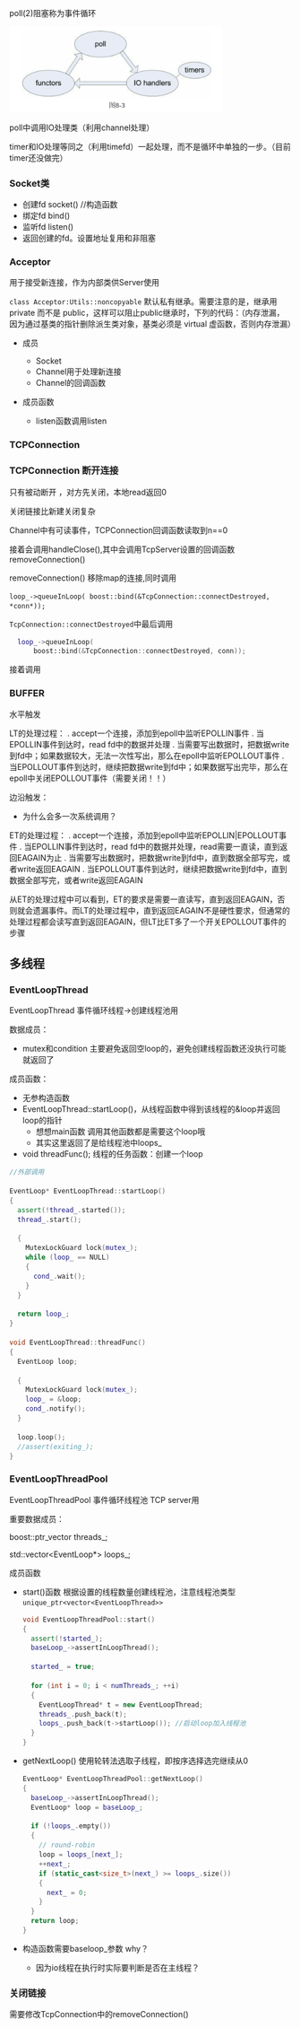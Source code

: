 

poll(2)阻塞称为事件循环

<img src="TCP网络库.assets/image-20210725201617799.png" alt="img" style="zoom:40%;" />



poll中调用IO处理类（利用channel处理）

timer和IO处理等同之（利用timefd）一起处理，而不是循环中单独的一步。（目前timer还没做完）



### Socket类

- 创建fd socket() //构造函数
- 绑定fd bind()
- 监听fd listen()
- 返回创建的fd。设置地址复用和非阻塞

### Acceptor

用于接受新连接，作为内部类供Server使用

`class Acceptor:Utils::noncopyable` 默认私有继承。需要注意的是，继承用 private 而不是 public，这样可以阻止public继承时，下列的代码：（内存泄漏，因为通过基类的指针删除派生类对象，基类必须是 virtual 虚函数，否则内存泄漏）

- 成员
  - Socket
  - Channel用于处理新连接
  - Channel的回调函数

- 成员函数
  - listen函数调用listen



### TCPConnection



### TCPConnection 断开连接

只有被动断开 ，对方先关闭，本地read返回0

关闭链接比新建关闭复杂



Channel中有可读事件，TCPConnection回调函数读取到n==0

接着会调用handleClose(),其中会调用TcpServer设置的回调函数removeConnection()

removeConnection() 移除map的连接,同时调用

  `loop_->queueInLoop( boost::bind(&TcpConnection::connectDestroyed, *conn*));	`

`TcpConnection::connectDestroyed`中最后调用

```cpp
  loop_->queueInLoop(
      boost::bind(&TcpConnection::connectDestroyed, conn));
```





接着调用





### BUFFER



水平触发

LT的处理过程：
. accept一个连接，添加到epoll中监听EPOLLIN事件
. 当EPOLLIN事件到达时，read fd中的数据并处理
. 当需要写出数据时，把数据write到fd中；如果数据较大，无法一次性写出，那么在epoll中监听EPOLLOUT事件
. 当EPOLLOUT事件到达时，继续把数据write到fd中；如果数据写出完毕，那么在epoll中关闭EPOLLOUT事件（需要关闭！！）

边沿触发：

- 为什么会多一次系统调用？

ET的处理过程：
. accept一个连接，添加到epoll中监听EPOLLIN|EPOLLOUT事件
. 当EPOLLIN事件到达时，read fd中的数据并处理，read需要一直读，直到返回EAGAIN为止
. 当需要写出数据时，把数据write到fd中，直到数据全部写完，或者write返回EAGAIN
. 当EPOLLOUT事件到达时，继续把数据write到fd中，直到数据全部写完，或者write返回EAGAIN

从ET的处理过程中可以看到，ET的要求是需要一直读写，直到返回EAGAIN，否则就会遗漏事件。而LT的处理过程中，直到返回EAGAIN不是硬性要求，但通常的处理过程都会读写直到返回EAGAIN，但LT比ET多了一个开关EPOLLOUT事件的步骤





## 多线程

### EventLoopThread

EventLoopThread 事件循环线程->创建线程池用

数据成员：

- mutex和condition 主要避免返回空loop的，避免创建线程函数还没执行可能就返回了

成员函数：

- 无参构造函数
- EventLoopThread::startLoop()，从线程函数中得到该线程的&loop并返回loop的指针
  - 想想main函数 调用其他函数都是需要这个loop哦
  - 其实这里返回了是给线程池中loops_
- void threadFunc(); 线程的任务函数：创建一个loop

```cpp
//外部调用

EventLoop* EventLoopThread::startLoop()
{
  assert(!thread_.started());
  thread_.start();

  {
    MutexLockGuard lock(mutex_);
    while (loop_ == NULL)
    {
      cond_.wait();
    }
  }

  return loop_;
}

void EventLoopThread::threadFunc()
{
  EventLoop loop;

  {
    MutexLockGuard lock(mutex_);
    loop_ = &loop;
    cond_.notify();
  }

  loop.loop();
  //assert(exiting_);
}
```





### EventLoopThreadPool



EventLoopThreadPool 事件循环线程池  TCP server用

重要数据成员：

  boost::ptr_vector<EventLoopThread> threads_;

  std::vector<EventLoop*> loops_;



成员函数

- start()函数 根据设置的线程数量创建线程池，注意线程池类型`unique_ptr<vector<EventLoopThread>>`

  ```cpp
  void EventLoopThreadPool::start()
  {
    assert(!started_);
    baseLoop_->assertInLoopThread();
  
    started_ = true;
  
    for (int i = 0; i < numThreads_; ++i)
    {
      EventLoopThread* t = new EventLoopThread;
      threads_.push_back(t);
      loops_.push_back(t->startLoop()); //启动loop加入线程池
    }
  }
  ```

  

- getNextLoop() 使用轮转法选取子线程，即按序选择选完继续从0

  ```cpp
  EventLoop* EventLoopThreadPool::getNextLoop()
  {
    baseLoop_->assertInLoopThread();
    EventLoop* loop = baseLoop_;
  
    if (!loops_.empty())
    {
      // round-robin
      loop = loops_[next_];
      ++next_;
      if (static_cast<size_t>(next_) >= loops_.size())
      {
        next_ = 0;
      }
    }
    return loop;
  }
  ```

  

- 构造函数需要baseloop_参数 why？

  - 因为io线程在执行时实际要判断是否在主线程？

  

### 关闭链接

需要修改TcpConnection中的removeConnection()

